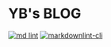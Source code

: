 # YB's BLOG

<p align="left">
  <a href="https://github.com/fight100year/yb-post"><img alt="md lint" src="https://github.com/fight100year/yb-post/workflows/md-lint/badge.svg"></a>
  <a href="https://github.com/fight100year/yb-post"><img alt="markdownlint-cli" src="https://github.com/fight100year/yb-post/workflows/markdownlint-lint/badge.svg"></a>
</p>
